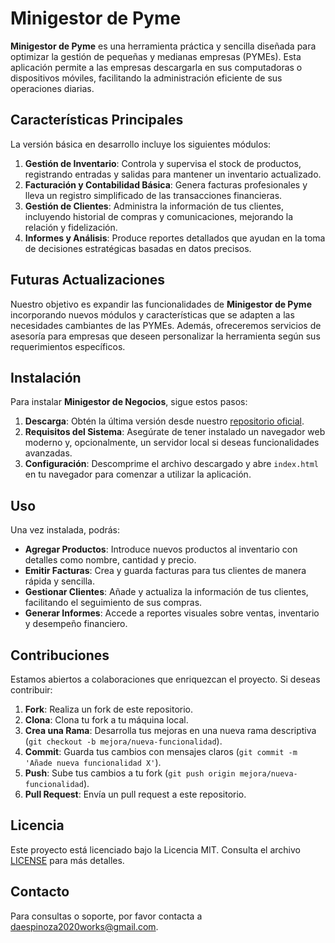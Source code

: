 # Minigestor de Pyme

**Minigestor de Pyme** es una herramienta práctica y sencilla diseñada para optimizar la gestión de pequeñas y medianas empresas (PYMEs). Esta aplicación permite a las empresas descargarla en sus computadoras o dispositivos móviles, facilitando la administración eficiente de sus operaciones diarias.

## Características Principales

La versión básica en desarrollo incluye los siguientes módulos:

1. **Gestión de Inventario**: Controla y supervisa el stock de productos, registrando entradas y salidas para mantener un inventario actualizado.
2. **Facturación y Contabilidad Básica**: Genera facturas profesionales y lleva un registro simplificado de las transacciones financieras.
3. **Gestión de Clientes**: Administra la información de tus clientes, incluyendo historial de compras y comunicaciones, mejorando la relación y fidelización.
4. **Informes y Análisis**: Produce reportes detallados que ayudan en la toma de decisiones estratégicas basadas en datos precisos.

## Futuras Actualizaciones

Nuestro objetivo es expandir las funcionalidades de **Minigestor de Pyme** incorporando nuevos módulos y características que se adapten a las necesidades cambiantes de las PYMEs. Además, ofreceremos servicios de asesoría para empresas que deseen personalizar la herramienta según sus requerimientos específicos.

## Instalación

Para instalar **Minigestor de Negocios**, sigue estos pasos:

1. **Descarga**: Obtén la última versión desde nuestro [repositorio oficial](https://github.com/tu-Daespinoza/minigestor-pyme).
2. **Requisitos del Sistema**: Asegúrate de tener instalado un navegador web moderno y, opcionalmente, un servidor local si deseas funcionalidades avanzadas.
3. **Configuración**: Descomprime el archivo descargado y abre `index.html` en tu navegador para comenzar a utilizar la aplicación.

## Uso

Una vez instalada, podrás:

- **Agregar Productos**: Introduce nuevos productos al inventario con detalles como nombre, cantidad y precio.
- **Emitir Facturas**: Crea y guarda facturas para tus clientes de manera rápida y sencilla.
- **Gestionar Clientes**: Añade y actualiza la información de tus clientes, facilitando el seguimiento de sus compras.
- **Generar Informes**: Accede a reportes visuales sobre ventas, inventario y desempeño financiero.

## Contribuciones

Estamos abiertos a colaboraciones que enriquezcan el proyecto. Si deseas contribuir:

1. **Fork**: Realiza un fork de este repositorio.
2. **Clona**: Clona tu fork a tu máquina local.
3. **Crea una Rama**: Desarrolla tus mejoras en una nueva rama descriptiva (`git checkout -b mejora/nueva-funcionalidad`).
4. **Commit**: Guarda tus cambios con mensajes claros (`git commit -m 'Añade nueva funcionalidad X'`).
5. **Push**: Sube tus cambios a tu fork (`git push origin mejora/nueva-funcionalidad`).
6. **Pull Request**: Envía un pull request a este repositorio.

## Licencia

Este proyecto está licenciado bajo la Licencia MIT. Consulta el archivo [LICENSE](https://github.com/Daespinoza/minigestor-pyme/blob/main/LICENSE) para más detalles.

## Contacto

Para consultas o soporte, por favor contacta a [daespinoza2020works@gmail.com](daespinoza2020works@gmail.com).

